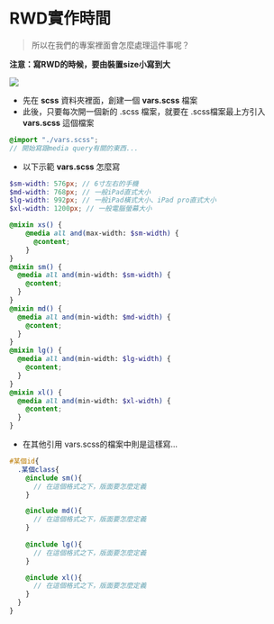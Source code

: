# RWD實作時間
> 所以在我們的專案裡面會怎麼處理這件事呢？

**注意：寫RWD的時候，要由裝置size小寫到大**

![](https://i.imgur.com/caXXSOK.jpg)
* 先在 **scss** 資料夾裡面，創建一個 **vars.scss** 檔案
* 此後，只要每次開一個新的 .scss 檔案，就要在 .scss檔案最上方引入 **vars.scss** 這個檔案
```scss
@import "./vars.scss";
// 開始寫跟media query有關的東西...
```
* 以下示範 **vars.scss** 怎麼寫

```scss
$sm-width: 576px; // 6寸左右的手機
$md-width: 768px; // 一般iPad直式大小
$lg-width: 992px; // 一般iPad橫式大小、iPad pro直式大小
$xl-width: 1200px; // 一般電腦螢幕大小

@mixin xs() {
    @media all and(max-width: $sm-width) {
      @content;
    }
}
@mixin sm() {
  @media all and(min-width: $sm-width) {
    @content;
  }
}
@mixin md() {
  @media all and(min-width: $md-width) {
    @content;
  }
}
@mixin lg() {
  @media all and(min-width: $lg-width) {
    @content;
  }
}
@mixin xl() {
  @media all and(min-width: $xl-width) {
    @content;
  }
}
```
* 在其他引用 vars.scss的檔案中則是這樣寫...

```scss
#某個id{
  .某個class{
    @include sm(){
      // 在這個格式之下，版面要怎麼定義
    }

    @include md(){
      // 在這個格式之下，版面要怎麼定義
    }
    
    @include lg(){
      // 在這個格式之下，版面要怎麼定義
    }

    @include xl(){
      // 在這個格式之下，版面要怎麼定義
    }
  }
}
```